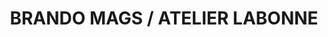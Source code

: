 ---
title: "BRANDO MAGS / ATELIER LABONNE"
url: /trois-rivieres/brando-mags-atelier-labonne/
shop: car parts
---